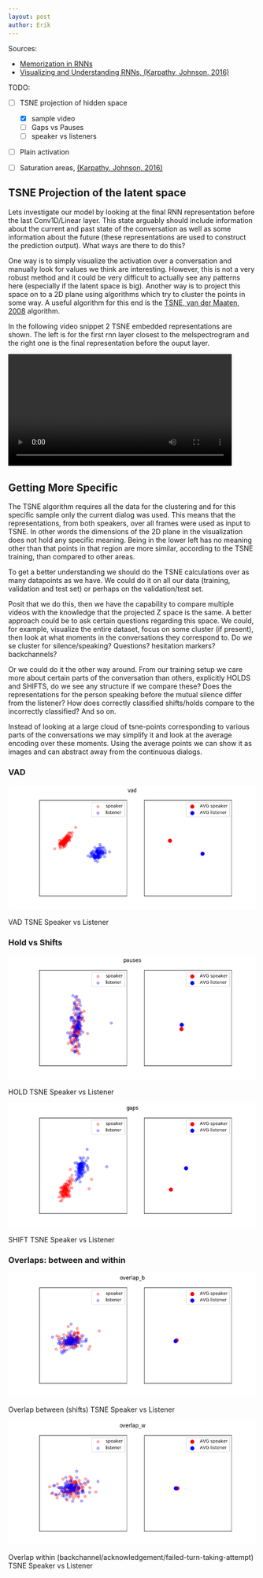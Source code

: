 ```yaml
---
layout: post
author: Erik
---
```




Sources:
* [Memorization in RNNs](https://distill.pub/2019/memorization-in-rnns/)
* [Visualizing and Understanding RNNs, (Karpathy, Johnson, 2016)](https://arxiv.org/pdf/1506.02078.pdf)



<!--more-->

TODO:
* [ ] TSNE projection of hidden space
    - [x] sample video
    - [ ] Gaps vs Pauses
    - [ ] speaker vs listeners
* [ ] Plain activation
* [ ] Saturation areas, [(Karpathy, Johnson, 2016)](https://arxiv.org/pdf/1506.02078.pdf)


## TSNE Projection of the latent space


Lets investigate our model by looking at the final RNN representation before the last Conv1D/Linear
layer. This state arguably should include information about the current and past state of the
conversation as well as some information about the future (these representations are used to
construct the prediction output). What ways are there to do this?

One way is to simply visualize the activation over a conversation and manually look for values we
think are interesting. However, this is not a very robust method and it could be very difficult to
actually see any patterns here (especially if the latent space is big). Another way is to project
this space on to a 2D plane using algorithms which try to cluster the points in some way. A useful
algorithm for this end is the [TSNE, van der Maaten, 2008](http://jmlr.org/papers/volume9/vandermaaten08a/vandermaaten08a.pdf) algorithm.

In the following video snippet 2 TSNE embedded representations are shown. The left is for the first rnn
layer closest to the melspectrogram and the right one is the final representation before the ouput
layer.


<video width="90%" controls>
  <source src="/images/turntaking/tt_representation/video_z_states2.mp4" type="video/mp4">
Your browser does not support the video tag.
</video>

## Getting More Specific

The TSNE algorithm requires all the data for the clustering and for this specific sample only the
current dialog was used. This means that the representations, from both speakers, over all frames
were used as input to TSNE. In other words the dimensions of the 2D plane in the visualization does
not hold any specific meaning. Being in the lower left has no meaning other than that points in that
region are more similar, according to the TSNE training, than compared to other areas.

To get a better understanding we should do the TSNE calculations over as many datapoints as we have.
We could do it on all our data (training, validation and test set) or perhaps on the validation/test
set.

Posit that we do this, then we have the capability to compare multiple videos with the knowledge
that the projected Z space is the same. A better approach could be to ask certain questions
regarding this space. We could, for example, visualize the entire dataset, focus on some cluster (if
present), then look at what moments in the conversations they correspond to. Do we se cluster for
silence/speaking? Questions? hesitation markers? backchannels?

Or we could do it the other way around. From our training setup we care more about certain parts of
the conversation than others, explicitly HOLDS and SHIFTS, do we see any structure if we compare
these? Does the representations for the person speaking before the mutual silence differ from the
listener? How does correctly classified shifts/holds compare to the incorrectly classified? And so
on.

Instead of looking at a large cloud of tsne-points corresponding to various parts of the
conversations we may simplify it and look at the average encoding over these moments. Using the
average points we can show it as images and can abstract away from the continuous dialogs.


### VAD

![](/images/turntaking/tt_representation/rep_z_vad_average_100swbval.png)

VAD TSNE Speaker vs Listener

### Hold vs Shifts
![](/images/turntaking/tt_representation/rep_z_holds_average_100swbval.png)

HOLD TSNE Speaker vs Listener

![](/images/turntaking/tt_representation/rep_z_shifts_average_100swbval.png)

SHIFT TSNE Speaker vs Listener

### Overlaps: between and within

![](/images/turntaking/tt_representation/rep_z_overlapb_average_100swbval.png)

Overlap between (shifts) TSNE Speaker vs Listener


![](/images/turntaking/tt_representation/rep_z_overlapw_average_100swbval.png)

Overlap within (backchannel/acknowledgement/failed-turn-taking-attempt) TSNE Speaker vs Listener






